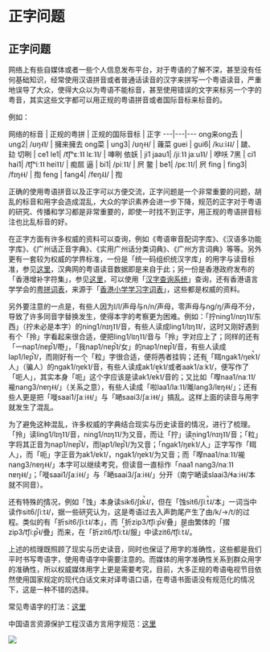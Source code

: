 # 正字问题

## 正字问题

网络上有些自媒体或者一些个人信息发布平台，对于粤语的了解不深，甚至没有任何基础知识，经常使用汉语拼音或者普通话读音的汉字来拼写一个粤语读音，严重地误导了大众，使得大众以为粤语不能标音，甚至使用错误的文字来标另一个字的粤音，其实这些文字都可以用正规的粤语拼音或者国际音标来标音的。

例如：

网络的标音 |	正规的粤拼 |	正规的国际音标 |	正字
---|---|---
ong来ong去 |	ung2|	/ʊŋ˧˥/ |	擁来擁去
ong菜 |	ung3|	/ʊŋ˧˧/ |	蕹菜
guei |	gui6|	/kuːi˨˨/ |	䠩、攰
切咧 |	ce1 le1|	/t͡ʃʰɛː˥˥ lɛː˥˥/ |	唓咧
依妖 |	ji1 jaau1|	/jiː˥˥ jaːu˥˥/ |	咿㕭
7黑 |	ci1 hai1|	/t͡ʃʰiː˥˥ hɐi˥˥/ |	痴㞓
逼 |	bi1|	/piː˥˥/ |	屄
鳖 |	be1|	/pɛː˥˥/|	屄
fing |	fing3|	/fɪŋ˧˧/ |	揈
feng |	fang4|	/fɐŋ˨˩/ |	  揈

正确的使用粤语拼音以及正字可以方便交流，正字问题是一个非常重要的问题，胡乱的标音和用字会造成混乱，大众的学识素养会进一步下降，规范的正字对于粤语的研究、传播和学习都是非常重要的，即使一时找不到正字，用正规的粤语拼音标注也比乱标音的好。

在正字方面有许多权威的资料可以查询，例如《粤语审音配词字库》、《汉语多功能字库》、《广州话正音字典》、《实用广州话分类词典》、《广州方言词典》等等。另外更有一套较为权威的学界标准，一份是「统一码组织统汉字库」的用字与读音标准，参见[这里](http://www.unicode.org/charts/unihan.html)，汉典网的粤语读音数据即是来自于此；另一份是香港政府发布的「香港增补字符集」，参见[这里](https://www.ogcio.gov.hk/tc/our_work/business/tech_promotion/ccli/hkscs/)，可以使用「[汉字查询系统](http://glyph.iso10646hk.net/ccs/ccs.jsp?lang=zh_TW)」查询，还有香港语言学学会的[粤拼词表](http://corpus.ied.edu.hk/JPwordlist/index.php)，来源于「[香港小学学习字词表](http://www.edbchinese.hk/lexlist_en/)」，这些都是权威的资料。

另外要注意的一点是，有些人因为l/l/声母与n/n/声母，零声母与ng/ŋ/声母不分，导致了许多同音字替换发生，使得本字的考察更为困难。例如：「拧ning1/nɪŋ˥˥/东西」（拧未必是本字）的ning1/nɪŋ˥˥/音，有些人读成ling1/lɪŋ˥˥/，这时又刚好遇到有个「拎」字看起来很合适，便把ling1/lɪŋ˥˥/音与「拎」字对应上了；同样的还有「一nap1/nɐp̚˥/嘢」，「我nap1/nɐp̚˥/女」的nap1/nɐp̚˥/音，有些人读成lap1/lɐp̚˥/，而刚好有一个「粒」字很合适，便将两者挂钩；还有「眲ngak1/ŋɐk̚˥/人」（骗人）的ngak1/ŋɐk̚˥/音，有些人读成ak1/ɐk̚˥/或者aak1/aːk̚˥/，便写作了「呃人」，其实本身「呃」这个字应该是读ak1/ɐk̚˥/音的；又比如「𠸎naa1/naː˥˥/褦nang3/nɐŋ˧˧/」（关系之意），有些人读成「啦laa1/laː˥˥/𠹌lang3/lɐŋ˧˧/」；还有些人更是把「嘥saai1/ʃaːi˧˧/」与「嗮saai3/ʃaːi˧˧/」搞乱。这样上面的读音与用字就发生了混乱。

为了避免这种混乱，许多权威的字典结合现实与历史读音的情况，进行了梳理。「拎」读ling1/lɪŋ˥˥/音，ning1/nɪŋ˥˥/为又音，而让「拧」读ning1/nɪŋ˥˥/音；「粒」字将其正音为nap1/nɐp̚˥/，而lap1/lɐp̚˥/为又音；「ngak1/ŋɐk̚˥/人」正字写作「眲人」，而「呃」字正音为ak1/ɐk̚˥/，ngak1/ŋɐk̚˥/为又音；而「𠸎naa1/naː˥˥/褦nang3/nɐŋ˧˧/」本字可以继续考究，但读音一直标作「naa1 nang3/naː˥˥ nɐŋ˧˧/」；「嘥saai1/ʃaːi˧˧/」与「嗮saai3/ʃaːi˧˧/」分开（南宁嗮读slaai3/ɬaːi˧˧/本就不同音）。

还有特殊的情况，例如「蚀」本身读sik6/ʃɪk̚˨/，但在「蚀sit6/ʃiːt̚˨/本」一词当中读作sit6/ʃiːt̚˨/，据一些研究认为，这是粤语过去入声韵尾产生了由/k/-&gt;/t/的过程。类似的有「折sit6/ʃiːt̚˨/本」，而「折zip3/t͡ʃiːp̚˧/叠」是由繁体的「摺zip3/t͡ʃiːp̚˧/疊」而来，在「折zit6/t͡ʃiːt̚˨/服」中读zit6/t͡ʃiːt̚˨/。

上述的梳理既照顾了现实与历史读音，同时也保证了用字的准确性，这些都是我们平时书写粤语字，使用粤语字中需要注意的。而媒体的用字准确性关系到群众用字的准确性，所以权威媒体用字上更是需要考究，目前，大多正规的粤语电视节目依然使用国家规定的现代白话文来对译粤语口语，在粤语书面语没有规范化的情况下，这是一种不错的选择。

常见粤语字的打法：[这里](http://restools.hanzify.org/other/canchars.htm)

中国语言资源保护工程汉语方言用字规范：[这里](http://www.moe.edu.cn/s78/A19/A19_gggs/A19_sjhj/201704/t20170405_301845.html)

![](http://wx2.sinaimg.cn/large/69144085gy1fxfz1pay34j20g30nogpf.jpg)

